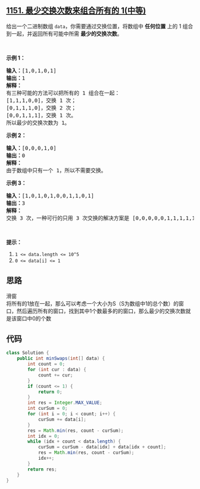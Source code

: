 ## [1151. 最少交换次数来组合所有的 1(中等)](https://leetcode-cn.com/problems/minimum-swaps-to-group-all-1s-together/)
<div class="notranslate"><p>给出一个二进制数组&nbsp;<code>data</code>，你需要通过交换位置，将数组中 <strong>任何位置</strong> 上的 1 组合到一起，并返回所有可能中所需&nbsp;<strong>最少的交换次数</strong>。</p>

<p>&nbsp;</p>

<p><strong>示例 1：</strong></p>

<pre><strong>输入：</strong>[1,0,1,0,1]
<strong>输出：</strong>1
<strong>解释： </strong>
有三种可能的方法可以把所有的 1 组合在一起：
[1,1,1,0,0]，交换 1 次；
[0,1,1,1,0]，交换 2 次；
[0,0,1,1,1]，交换 1 次。
所以最少的交换次数为 1。
</pre>

<p><strong>示例 2：</strong></p>

<pre><strong>输入：</strong>[0,0,0,1,0]
<strong>输出：</strong>0
<strong>解释： </strong>
由于数组中只有一个 1，所以不需要交换。
</pre>

<p><strong>示例 3：</strong></p>

<pre><strong>输入：</strong>[1,0,1,0,1,0,0,1,1,0,1]
<strong>输出：</strong>3
<strong>解释：</strong>
交换 3 次，一种可行的只用 3 次交换的解决方案是 [0,0,0,0,0,1,1,1,1,1,1]。
</pre>

<p>&nbsp;</p>

<p><strong>提示：</strong></p>

<ol>
	<li><code>1 &lt;= data.length &lt;= 10^5</code></li>
	<li><code>0 &lt;= data[i] &lt;= 1</code></li>
</ol>
</div>

## 思路
滑窗  
将所有的1放在一起，那么可以考虑一个大小为S（S为数组中1的总个数）的窗口，然后遍历所有的窗口，找到其中1个数最多的的窗口，那么最少的交换次数就是该窗口中0的个数

## 代码
```java
class Solution {
    public int minSwaps(int[] data) {
        int count = 0;
        for (int cur : data) {
            count += cur;
        }
        if (count <= 1) {
            return 0;
        }
        int res = Integer.MAX_VALUE;
        int curSum = 0;
        for (int i = 0; i < count; i++) {
            curSum += data[i];
        }
        res = Math.min(res, count - curSum);
        int idx = 0;
        while (idx + count < data.length) {
            curSum = curSum - data[idx] + data[idx + count];
            res = Math.min(res, count - curSum);
            idx++;
        }
        return res;
    }
}
```
